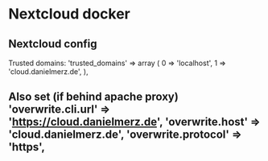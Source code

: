 # Nextcloud docker

## Nextcloud config
Trusted domains:
  'trusted_domains' =>
  array (
    0 => 'localhost',
    1 => 'cloud.danielmerz.de',
  ),

Also set (if behind apache proxy)
  'overwrite.cli.url' => 'https://cloud.danielmerz.de',
  'overwrite.host' => 'cloud.danielmerz.de',
  'overwrite.protocol' => 'https',
- 
